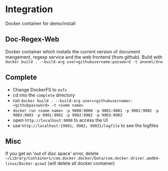 # Integration
Docker container for demo/install

## Doc-Regex-Web
Docker container which installs the current version of document mangement, regexp service and the web frontend (from github).
Build with ``docker build . --build-arg user=githubusername:password -t anonml/drw``

## Complete
* Change DockerFS to `aufs`
* cd into the `complete` directory
* run `docker build . --build-arg user=<githubusername>:<githubpassword> -t <some name>`
* `docker run <some name> -p 9000:9000 -p 9001:9001 -p 9002:9002 -p 9003:9003 -p 9901:9901 -p 9902:9902 -p 9903:9903`
* open `http://localhost:9000` to access the UI
* use `http://localhost:{9901; 9902; 9903}/logfile` to see the logfiles


## Misc
If you get an 'out of disc space' error, delete ` ~/Library/Containers/com.docker.docker/Data/com.docker.driver.amd64-linux/Docker.qcow2` (will delete all docker container)
